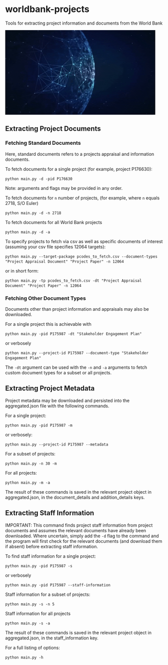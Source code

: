 # worldbank-projects
Tools for extracting project information and documents from the World Bank

![](image.gif)

## Extracting Project Documents
### Fetching Standard Documents

Here, standard documents refers to a projects appraisal and information documents.

To fetch documents for a single project (for example, project P176630):
```
python main.py -d -pid P176630
```

Note: arguments and flags may be provided in any order.

To fetch documents for ```n``` number of projects, (for example, where ```n``` equals 2718, S/O Euler)
```
python main.py -d -n 2718
```

To fetch documents for all World Bank projects
```
python main.py -d -a
```

To specify projects to fetch via csv as well as specific documents of interest (assuming your csv file specifies 12064 targets):
```
python main.py --target-package pcodes_to_fetch.csv --document-types "Project Appraisal Document" "Project Paper" -n 12064
```

or in short form:
```
python main.py -tp pcodes_to_fetch.csv -dt "Project Appraisal Document" "Project Paper" -n 12064
```

### Fetching Other Document Types
Documents other than project information and appraisals may also be downloaded.

For a single project this is achievable with
```
python main.py -pid P175987 -dt "Stakeholder Engagement Plan"
```
or verbosely
```
python main.py --project-id P175987 --document-type "Stakeholder Engagement Plan"
```
The ```-dt``` argument can be used with the ```-n``` and ```-a``` arguments to fetch custom document types for a subset or all projects. 

## Extracting Project Metadata
Project metadata may be downloaded and persisted into the aggregated.json file with the following commands. 

For a single project:
```
python main.py -pid P175987 -m
```
or verbosely:
```
python main.py --project-id P175987 --metadata
```

For a subset of projects:
```
python main.py -n 30 -m
```

For all projects:
```
python main.py -m -a
```
The result of these commands is saved in the relevant project object in aggregated.json, in the document_details and addition_details keys.

## Extracting Staff Information
IMPORTANT: This command finds project staff information from project documents and assumes the relevant documents have already been downloaded. Where uncertain, simply add the ```-d``` flag to the command and the program will first check for the relevant documents (and download them if absent) before extracting staff information.

To find staff information for a single project:
```
python main.py -pid P175987 -s
```
or verbosely
```
python main.py -pid P175987 --staff-information
```

Staff information for a subset of projects:
```
python main.py -s -n 5
```

Staff information for all projects
```
python main.py -s -a
```
The result of these commands is saved in the relevant project object in aggregated.json, in the staff_information key.

For a full listing of options:
```
python main.py -h
```
